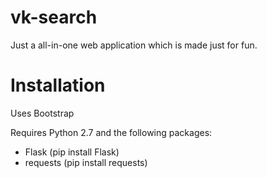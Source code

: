 # vk-search

Just a all-in-one web application which is made just for fun.

# Installation
Uses Bootstrap

Requires Python 2.7 and the following packages:
* Flask (pip install Flask)
* requests (pip install requests)
